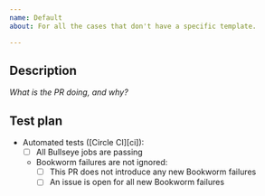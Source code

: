 ```yaml
---
name: Default
about: For all the cases that don't have a specific template.

---
```


## Description

_What is the PR doing, and why?_

## Test plan

- Automated tests ([Circle CI][ci]):
  - [ ] All Bullseye jobs are passing
  - Bookworm failures are not ignored:
    - [ ] This PR does not introduce any new Bookworm failures
    - [ ] An issue is open for all new Bookworm failures
